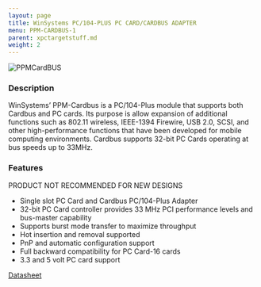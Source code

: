 ```yaml
---
layout: page
title: WinSystems PC/104-PLUS PC CARD/CARDBUS ADAPTER
menu: PPM-CARDBUS-1
parent: xpctargetstuff.md
weight: 2
---
```


![PPMCardBUS](https://github.com/armlab-clemson/armlab_inventory/tree/gh-pages/images/PPM-CARDBUS-1-1000x1000.jpg)


### Description

WinSystems’ PPM-Cardbus is a PC/104-Plus module that supports both Cardbus and PC cards. Its purpose is allow expansion of additional functions such as 802.11 wireless, IEEE-1394 Firewire, USB 2.0, SCSI, and other high-performance functions that have been developed for mobile computing environments. Cardbus supports 32-bit PC Cards operating at bus speeds up to 33MHz.

### Features

PRODUCT NOT RECOMMENDED FOR NEW DESIGNS

* Single slot PC Card and Cardbus PC/104-Plus Adapter
* 32-bit PC Card controller provides 33 MHz PCI
 performance levels and bus-master capability
* Supports burst mode transfer to maximize throughput
* Hot insertion and removal supported
* PnP and automatic configuration support
* Full backward compatibility for PC Card-16 cards
* 3.3 and 5 volt PC card support

[Datasheet](https://www.winsystems.com/wp-content/uploads/datasheets/ppm-cardbus-1-ds.pdf)
